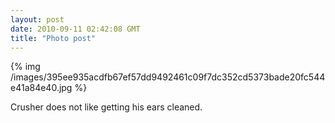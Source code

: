 ```yaml
---
layout: post
date: 2010-09-11 02:42:08 GMT
title: "Photo post"
---
```

{% img /images/395ee935acdfb67ef57dd9492461c09f7dc352cd5373bade20fc544e41a84e40.jpg %}

Crusher does not like getting his ears cleaned.